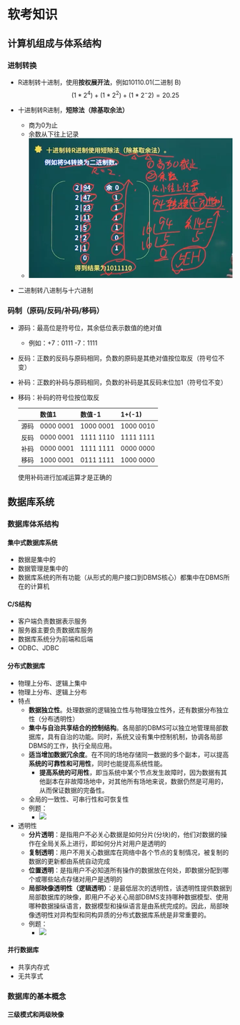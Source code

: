 # 软考知识

## 计算机组成与体系结构

### 进制转换

- R进制转十进制，使用**按权展开法**，例如10110.01(二进制 B)
  $$
  (1*2^4)+(1*2^2)+(1*2^-2) = 20.25
  $$

- 十进制转R进制，**短除法（除基取余法）** 

  - 商为0为止
  - 余数从下往上记录
  - ![image-20241011214113715](Snipaste_2024-10-11_21-47-38.png)

  

- 二进制转八进制与十六进制 

### 码制（原码/反码/补码/移码）

- 源码：最高位是符号位，其余低位表示数值的绝对值

  - 例如：+7：0111   -7：1111

- 反码：正数的反码与原码相同，负数的原码是其绝对值按位取反（符号位不变）

- 补码：正数的补码与原码相同，负数的补码是其反码末位加1（符号位不变）

- 移码：补码的符号位按位取反

  |      | 数值1     | 数值-1    | 1+(-1)    |
  | ---- | --------- | --------- | --------- |
  | 源码 | 0000 0001 | 1000 0001 | 1000 0010 |
  | 反码 | 0000 0001 | 1111 1110 | 1111 1111 |
  | 补码 | 0000 0001 | 1111 1111 | 0000 0000 |
  | 移码 | 1000 0001 | 0111 1111 | 1000 0000 |

  使用补码进行加减运算才是正确的
  
  

## 数据库系统

### 数据库体系结构

#### 集中式数据库系统

- 数据是集中的
- 数据管理是集中的
- 数据库系统的所有功能（从形式的用户接口到DBMS核心）都集中在DBMS所在的计算机

#### C/S结构

- 客户端负责数据表示服务
- 服务器主要负责数据库服务
- 数据库系统分为前端和后端
- ODBC、JDBC

#### 分布式数据库

- 物理上分布、逻辑上集中
- 物理上分布、逻辑上分布
- 特点
  - **数据独立性**。处理数据的逻辑独立性与物理独立性外，还有数据分布独立性（分布透明性）
  - **集中与自治共享结合的控制结构**。各局部的DBMS可以独立地管理局部数据库，具有自治的功能。同时，系统又设有集中控制机制，协调各局部DBMS的工作，执行全局应用。
  - **适当增加数据冗余度**。在不同的场地存储同一数据的多个副本，可以提高**系统的可靠性和可用性**，同时也能提高系统性能。
    - **提高系统的可用性**，即当系统中某个节点发生故障时，因为数据有其他副本在非故障场地中，对其他所有场地来说，数据仍然是可用的，从而保证数据的完备性。
  - 全局的一致性、可串行性和可恢复性
  - 例题：
    - ![](D:\桌面\软考知识\Snipaste_2024-10-14_22-44-58.png)
- 透明性
  - **分片透明**：是指用户不必关心数据是如何分片(分块)的，他们对数据的操作在全局关系上进行，即如何分片对用户是透明的
  - **复制透明**：用户不用关心数据库在网络中各个节点的复制情况，被复制的数据的更新都由系统自动完成
  - **位置透明**：是指用户不必知道所有操作的数据放在何处，即数据分配到哪个或哪些站点存储对用户是透明的
  - **局部映像透明性（逻辑透明）**：是最低层次的透明性，该透明性提供数据到局部数据库的映像，即用户不必关心局部DBMS支持哪种数据模型、使用哪种数据操纵语言，数据模型和操纵语言是由系统完成的。因此，局部映像透明性对异构型和同构异质的分布式数据库系统是非常重要的。
  - 例题：
    - ![](D:\桌面\软考知识\Snipaste_2024-10-14_22-43-06.png)

#### 并行数据库

- 共享内存式
- 无共享式

### 数据库的基本概念

#### 三级模式和两级映像

 
